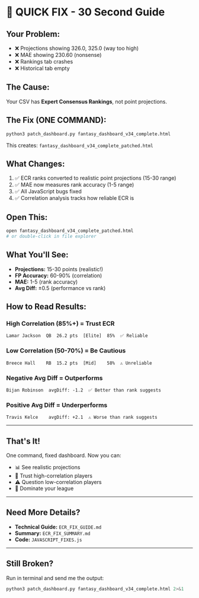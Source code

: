# 🚀 QUICK FIX - 30 Second Guide

## Your Problem:
- ❌ Projections showing 326.0, 325.0 (way too high)
- ❌ MAE showing 230.60 (nonsense)
- ❌ Rankings tab crashes
- ❌ Historical tab empty

## The Cause:
Your CSV has **Expert Consensus Rankings**, not point projections.

## The Fix (ONE COMMAND):
```bash
python3 patch_dashboard.py fantasy_dashboard_v34_complete.html
```

This creates: `fantasy_dashboard_v34_complete_patched.html`

## What Changes:
1. ✅ ECR ranks converted to realistic point projections (15-30 range)
2. ✅ MAE now measures rank accuracy (1-5 range)
3. ✅ All JavaScript bugs fixed
4. ✅ Correlation analysis tracks how reliable ECR is

## Open This:
```bash
open fantasy_dashboard_v34_complete_patched.html
# or double-click in file explorer
```

## What You'll See:
- **Projections:** 15-30 points (realistic!)
- **FP Accuracy:** 60-90% (correlation)
- **MAE:** 1-5 (rank accuracy)
- **Avg Diff:** ±0.5 (performance vs rank)

## How to Read Results:

### High Correlation (85%+) = Trust ECR
```
Lamar Jackson  QB  26.2 pts  [Elite]  85%  ✅ Reliable
```

### Low Correlation (50-70%) = Be Cautious
```
Breece Hall    RB  15.2 pts  [Mid]    58%  ⚠️ Unreliable
```

### Negative Avg Diff = Outperforms
```
Bijan Robinson  avgDiff: -1.2  ✅ Better than rank suggests
```

### Positive Avg Diff = Underperforms  
```
Travis Kelce    avgDiff: +2.1  ⚠️ Worse than rank suggests
```

---

## That's It!

One command, fixed dashboard. Now you can:
- 📊 See realistic projections
- 🎯 Trust high-correlation players
- ⚠️ Question low-correlation players
- 🚀 Dominate your league

---

## Need More Details?

- **Technical Guide:** `ECR_FIX_GUIDE.md`
- **Summary:** `ECR_FIX_SUMMARY.md`
- **Code:** `JAVASCRIPT_FIXES.js`

---

## Still Broken?

Run in terminal and send me the output:
```bash
python3 patch_dashboard.py fantasy_dashboard_v34_complete.html 2>&1
```
